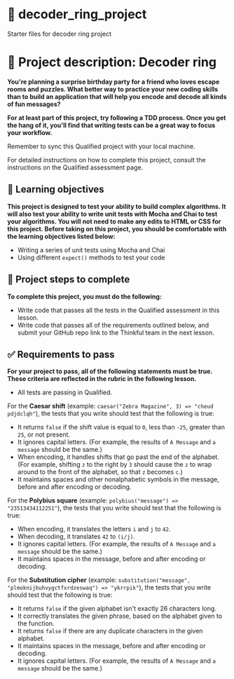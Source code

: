 # :file_folder: **decoder_ring_project**
Starter files for decoder ring project

# :memo: Project description: Decoder ring
**You're planning a surprise birthday party for a friend who loves escape rooms and puzzles. What better way to practice your new coding skills than to build an application that will help you encode and decode all kinds of fun messages?**

**For at least part of this project, try following a TDD process. Once you get the hang of it, you'll find that writing tests can be a great way to focus your workflow.**

Remember to sync this Qualified project with your local machine.

For detailed instructions on how to complete this project, consult the instructions on the Qualified assessment page.

## :dart: Learning objectives
**This project is designed to test your ability to build complex algorithms. It will also test your ability to write unit tests with Mocha and Chai to test your algorithms. You will not need to make any edits to HTML or CSS for this project. Before taking on this project, you should be comfortable with the learning objectives listed below:**

* Writing a series of unit tests using Mocha and Chai
* Using different `expect()` methods to test your code

## :large_blue_diamond: Project steps to complete
**To complete this project, you must do the following:**

* Write code that passes all the tests in the Qualified assessment in this lesson.
* Write code that passes all of the requirements outlined below, and submit your GitHub repo link to the Thinkful team in the next lesson.

## :white_check_mark: Requirements to pass
**For your project to pass, all of the following statements must be true. These criteria are reflected in the rubric in the following lesson.**

* All tests are passing in Qualified.

For the **Caesar shift** (example: `caesar("Zebra Magazine", 3) => "cheud pdjdclqh"`), the tests that you write should test that the following is true:

* It returns `false` if the shift value is equal to `0`, less than `-25`, greater than `25`, or not present.
* It ignores capital letters. (For example, the results of `A Message` and `a message` should be the same.)
* When encoding, it handles shifts that go past the end of the alphabet. (For example, shifting `z` to the right by `3` should cause the `z` to wrap around to the front of the alphabet, so that `z` becomes `c`.)
* It maintains spaces and other nonalphabetic symbols in the message, before and after encoding or decoding.

For the **Polybius square** (example: `polybius("message") => "23513434112251"`), the tests that you write should test that the following is true:

* When encoding, it translates the letters `i` and `j` to `42`.
* When decoding, it translates `42` to `(i/j)`.
* It ignores capital letters. (For example, the results of `A Message` and `a message` should be the same.)
* It maintains spaces in the message, before and after encoding or decoding.

For the **Substitution cipher** (example: `substitution("message", "plmoknijbuhvygctfxrdzeswaq") => "ykrrpik"`), the tests that you write should test that the following is true:

* It returns `false` if the given alphabet isn't exactly 26 characters long.
* It correctly translates the given phrase, based on the alphabet given to the function.
* It returns `false` if there are any duplicate characters in the given alphabet.
* It maintains spaces in the message, before and after encoding or decoding.
* It ignores capital letters. (For example, the results of `A Message` and `a message` should be the same.)
